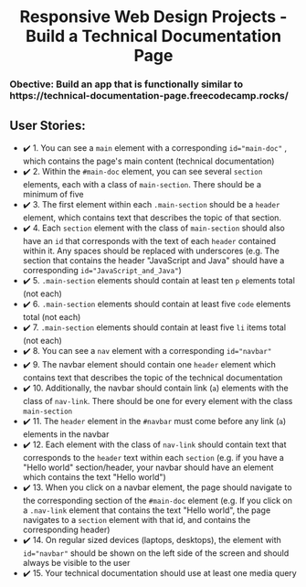 <h1 align="center">Responsive Web Design Projects - Build a Technical Documentation Page</h1>

<h3>Obective: Build an app that is functionally similar to https://technical-documentation-page.freecodecamp.rocks/</h3>

<h2>User Stories:</h2>

- :heavy_check_mark: 1. You can see a `main` element with a corresponding `id="main-doc"` , which contains the page's main content (technical documentation)
- :heavy_check_mark: 2. Within the `#main-doc` element, you can see several `section` elements, each with a class of `main-section`. There should be a minimum of five
- :heavy_check_mark: 3. The first element within each `.main-section` should be a `header` element, which contains text that describes the topic of that section.
- :heavy_check_mark: 4. Each `section` element with the class of `main-section` should also have an `id` that corresponds with the text of each `header` contained within it. Any spaces should be replaced with underscores (e.g. The section that contains the header "JavaScript and Java" should have a corresponding `id="JavaScript_and_Java"`)
- :heavy_check_mark: 5. `.main-section` elements should contain at least ten `p` elements total (not each)
- :heavy_check_mark: 6. `.main-section` elements should contain at least five `code` elements total (not each)
- :heavy_check_mark: 7. `.main-section` elements should contain at least five `li` items total (not each)
- :heavy_check_mark: 8. You can see a `nav` element with a corresponding `id="navbar"`
- :heavy_check_mark: 9. The navbar element should contain one `header` element which contains text that describes the topic of the technical documentation
- :heavy_check_mark: 10. Additionally, the navbar should contain link (`a`) elements with the class of `nav-link`. There should be one for every element with the class `main-section`
- :heavy_check_mark: 11. The `header` element in the `#navbar` must come before any link (`a`) elements in the navbar
- :heavy_check_mark: 12. Each element with the class of `nav-link` should contain text that corresponds to the `header` text within each `section` (e.g. if you have a "Hello world" section/header, your navbar should have an element which contains the text "Hello world")
- :heavy_check_mark: 13. When you click on a navbar element, the page should navigate to the corresponding section of the `#main-doc` element (e.g. If you click on a `.nav-link` element that contains the text "Hello world", the page navigates to a `section` element with that id, and contains the corresponding header)
- :heavy_check_mark: 14. On regular sized devices (laptops, desktops), the element with `id="navbar"` should be shown on the left side of the screen and should always be visible to the user
- :heavy_check_mark: 15. Your technical documentation should use at least one media query
